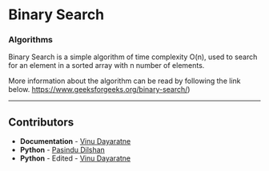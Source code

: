 # Binary Search
### Algorithms

Binary Search is a simple algorithm of time complexity O(n), used to search for an element in a sorted array with n number of elements.

More information about the algorithm can be read by following the link below.
https://www.geeksforgeeks.org/binary-search/)

------------------------------------------------------
## Contributors

- **Documentation** - [Vinu Dayaratne](https://github.com/VinuUD)
- **Python** - [Pasindu Dilshan](https://github.com/PasinduD95)
- **Python** - Edited - [Vinu Dayaratne](https://github.com/VinuUD)
